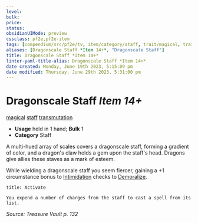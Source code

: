 ```yaml
---
level:
bulk:
price:
status:
obsidianUIMode: preview
cssclass: pf2e,pf2e-item
tags: [compendium/src/pf2e/tv, item/category/staff, trait/magical, trait/staff, trait/transmutation]
aliases: [Dragonscale Staff *Item 14+*, "Dragonscale Staff"]
title: Dragonscale Staff *Item 14+*
linter-yaml-title-alias: Dragonscale Staff *Item 14+*
date created: Monday, June 19th 2023, 5:15:09 pm
date modified: Thursday, June 29th 2023, 5:31:00 pm
---
```


# Dragonscale Staff *Item 14+*

[magical](rules/traits/magical.md) [staff](rules/traits/staff.md) [transmutation](rules/traits/transmutation.md)  

- **Usage** held in 1 hand; **Bulk** 1
- **Category** Staff

A multi-hued array of scales covers a dragonscale staff, forming a gradient of color, and a dragon's claw holds a gem upon the staff's head. Dragons give allies these staves as a mark of esteem.

While wielding a dragonscale staff you seem fiercer, gaining a +1 circumstance bonus to [Intimidation](compendium/skills.md#Intimidation) checks to [Demoralize](rules/actions/demoralize.md).

```ad-embed-ability
title: Activate

You expend a number of charges from the staff to cast a spell from its list.
```

*Source: Treasure Vault p. 132*
